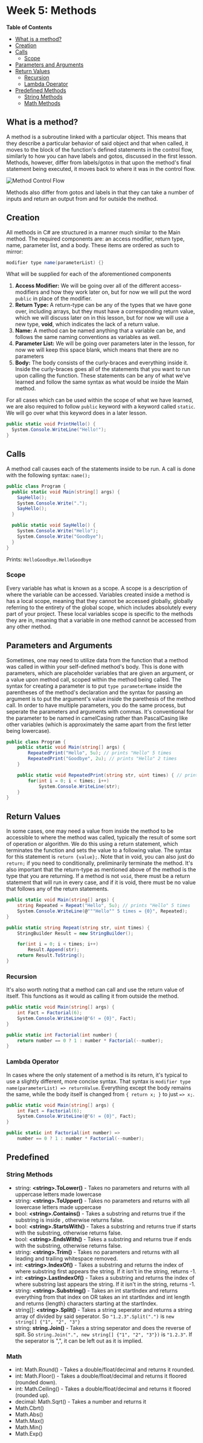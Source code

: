 # Week 5: Methods

**Table of Contents**
- [What is a method?](#what-is-a-method)
- [Creation](#creation)
- [Calls](#calls)
  - [Scope](#scope)
- [Parameters and Arguments](#parameters-and-arguments)
- [Return Values](#return-values)
  - [Recursion](#recursion)
  - [Lambda Operator](#lambda-operator)
- [Predefined Methods](#predefined-methods)
  - [String Methods](#string-methods)
  - [Math Methods](#math-methods)

## What is a method?
  
A method is a subroutine linked with a particular object. This means that they describe a particular behavior of said object and that when called, it moves to the block of the function's defined statements in the control flow, similarly to how you can have labels and gotos, discussed in the first lesson. Methods, however, differ from labels/gotos in that upon the method's final statement being executed, it moves back to where it was in the control flow.
  
![Method Control Flow](https://khs-programming-club.github.io/assets/images/method.png)

Methods also differ from gotos and labels in that they can take a number of inputs and return an output from and for outside the method.

## Creation

All methods in C# are structured in a manner much similar to the Main method. The required components are: an access modifier, return type, name, parameter list, and a body. These items are ordered as such to mirror:

```cs
modifier type name(parameterList) {}
```

What will be supplied for each of the aforementioned components
1. **Access Modifier:** We will be going over all of the different access-modifiers and how they work later on, but for now we will put the word `public` in place of the modifier.
2. **Return Type:** A return-type can be any of the types that we have gone over, including arrays, but they must have a corresponding return value, which we will discuss later on in this lesson, but for now we will use a new type, **void**, which indicates the lack of a return value.
3. **Name:** A method can be named anything that a variable can be, and follows the same naming conventions as variables as well.
4. **Parameter List:** We will be going over parameters later in the lesson, for now we will keep this space blank, which means that there are no parameters
5. **Body:** The body consists of the curly-braces and everything inside it. Inside the curly-braces goes all of the statements that you want to run upon calling the function. These statements can be any of what we've learned and follow the same syntax as what would be inside the Main method.

For all cases which can be used within the scope of what we have learned, we are also required to follow `public` keyword with a keyword called `static`. We will go over what this keyword does in a later lesson.

```cs
public static void PrintHello() {
  System.Console.WriteLine("Hello!");
}
```

## Calls

A method call causes each of the statements inside to be run. A call is done with the following syntax: `name();`

```cs
public class Program {
  public static void Main(string[] args) {
    SayHello();
    System.Console.Write(".");
    SayHello();
  }

  public static void SayHello() {
    System.Console.Write("Hello");
    System.Console.Write("Goodbye");
  }
}
```
Prints: `HelloGoodbye.HelloGoodbye`

### Scope

Every variable has what is known as a scope. A scope is a description of where the variable can be accessed. Variables created inside a method is has a local scope, meaning that they cannot be accessed globally, globally referring to the entirety of the global scope, which includes absolutely every part of your project. These local variables scope is specific to the methods they are in, meaning that a variable in one method cannot be accessed from any other method.

## Parameters and Arguments

Sometimes, one may need to utilize data from the function that a method was called in within your self-defined method's body. This is done with parameters, which are placeholder variables that are given an argument, or a value upon method call, scoped within the method being called. The syntax for creating a parameter is to put `type parameterName` inside the parentheses of the method's declaration and the syntax for passing an argument is to put the argument's value inside the parethesis of the method call. In order to have multiple parameters, you do the same process, but seperate the parameters and arguments with commas. It's conventional for the parameter to be named in camelCasing rather than PascalCasing like other variables (which is approximately the same apart from the first letter being lowercase).

```cs
public class Program {
    public static void Main(string[] args) {
        RepeatedPrint("Hello", 5u); // prints "Hello" 5 times
        RepeatedPrint("Goodbye", 2u); // prints "Hello" 2 times
    }

    public static void RepeatedPrint(string str, uint times) { // prints {str} {times} times 
        for(int i = 0; i < times; i++)
            System.Console.WriteLine(str);
    }
}
```

## Return Values

In some cases, one may need a value from inside the method to be accessible to where the method was called, typically the result of some sort of operation or algorithm. We do this using a return statement, which terminates the function and sets the value to a following value. The syntax for this statement is `return {value};`. Note that in void, you can also just do `return;` if you need to conditionally, preliminarily terminate the method. It's also important that the return-type as mentioned above of the method is the type that you are returning. If a method is not `void`, there must be a return statement that will run in every case, and if it is void, there must be no value that follows any of the return statements.

```cs
public static void Main(string[] args) {
    string Repeated = Repeat("Hello", 5u); // prints "Hello" 5 times
    System.Console.WriteLine(@"""Hello"" 5 times = {0}", Repeated);
}

public static string Repeat(string str, uint times) { 
    StringBuilder Result = new StringBuilder();

    for(int i = 0; i < times; i++)
        Result.Append(str);
    return Result.ToString();
}
```

### Recursion

It's also worth noting that a method can call and use the return value of itself. This functions as it would as calling it from outside the method.

```cs
public static void Main(string[] args) {
    int Fact = Factorial(6);
    System.Console.WriteLine(@"6! = {0}", Fact);
}

public static int Factorial(int number) { 
    return number == 0 ? 1 : number * Factorial(--number);        
}
```

### Lambda Operator

In cases where the only statement of a method is its return, it's typical to use a slightly different, more concise syntax. That syntax is `modifier type name(parameterList) => returnValue`. Everything except the body remains the same, while the body itself is changed from `{ return x; }` to just `=> x;`. 

```cs
public static void Main(string[] args) {
    int Fact = Factorial(6);
    System.Console.WriteLine(@"6! = {0}", Fact);
}

public static int Factorial(int number) => 
    number == 0 ? 1 : number * Factorial(--number);
```

## Predefined


### String Methods
* string: **\<string\>.ToLower()** - Takes no parameters and returns <string> with all uppercase letters made lowercase
* string: **\<string\>.ToUpper()** - Takes no parameters and returns <string> with all lowercase letters made uppercase
* bool: **\<string\>.Contains()** - Takes a substring and returns true if the substring is inside <string>, otherwise returns false.
* bool: **\<string\>.StartsWith()** - Takes a substring and returns true if <string> starts with the substring, otherwise returns false.
* bool: **\<string\>.EndsWith()** - Takes a substring and returns true if <string> ends with the substring, otherwise returns false.
* string: **\<string\>.Trim()** - Takes no parameters and returns <string> with all leading and trailing whitespace removed.
* int: **\<string\>.IndexOf()** - Takes a substring and returns the index of where substring first appears the string. If it isn't in the string, returns -1.
* int: **\<string\>.LastIndexOf()** - Takes a substring and returns the index of where substring last appears the string. If it isn't in the string, returns -1.
* string: **\<string\>.Substring()** - Takes an int startIndex and returns everything from that index on OR takes an int startIndex and int length and returns {length} characters starting at the startIndex.
* string[]: **\<string\>.Split()** - Takes a string seperator and returns a string array of <string> divided by said seperator. So `"1.2.3".Split(".")` is `new string[] {"1", "2", "3"}`
* string: **string.Join()** - Takes a string seperator and does the reverse of spit. So `string.Join(".", new string[] {"1", "2", "3"})` is `"1.2.3"`. If the seperator is ",", it can be left out as it is implied.

### Math

* int: Math.Round() - Takes a double/float/decimal and returns it rounded.
* int: Math.Floor() - Takes a double/float/decimal and returns it floored (rounded down).
* int: Math.Ceiling() - Takes a double/float/decimal and returns it floored (rounded up).
* decimal: Math.Sqrt() - Takes a number and returns it 
* Math.Cbrt()
* Math.Abs()
* Math.Max()
* Math.Min()
* Math.Exp()
